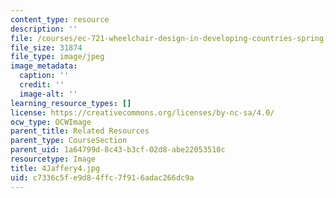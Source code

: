 ```yaml
---
content_type: resource
description: ''
file: /courses/ec-721-wheelchair-design-in-developing-countries-spring-2009/c7336c5fe9d84ffc7f916adac266dc9a_4Jaffery4.jpg
file_size: 31874
file_type: image/jpeg
image_metadata:
  caption: ''
  credit: ''
  image-alt: ''
learning_resource_types: []
license: https://creativecommons.org/licenses/by-nc-sa/4.0/
ocw_type: OCWImage
parent_title: Related Resources
parent_type: CourseSection
parent_uid: 1a64799d-8c43-b3cf-02d8-abe22053510c
resourcetype: Image
title: 4Jaffery4.jpg
uid: c7336c5f-e9d8-4ffc-7f91-6adac266dc9a
---
```

